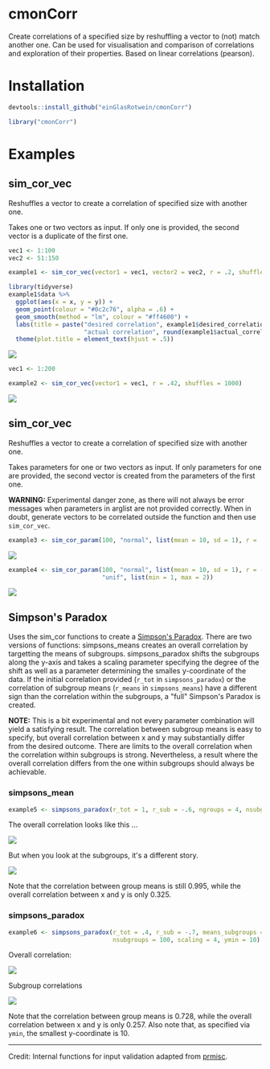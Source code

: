 # cmonCorr

Create correlations of a specified size by reshuffling a vector to (not) match another one. Can be used for visualisation and comparison of correlations and exploration of their properties. Based on linear correlations (pearson).

# Installation

```R
devtools::install_github("einGlasRotwein/cmonCorr")

library("cmonCorr")
```

# Examples

## sim_cor_vec

Reshuffles a vector to create a correlation of specified size with another one.

Takes one or two vectors as input. If only one is provided, the second vector is a duplicate of the first one.

```R
vec1 <- 1:100
vec2 <- 51:150

example1 <- sim_cor_vec(vector1 = vec1, vector2 = vec2, r = .2, shuffles = 100)

library(tidyverse)
example1$data %>%
  ggplot(aes(x = x, y = y)) +
  geom_point(colour = "#0c2c76", alpha = .6) +
  geom_smooth(method = "lm", colour = "#ff4600") +
  labs(title = paste("desired correlation", example1$desired_correlation, " - ",
                     "actual correlation", round(example1$actual_correlation, 2))) +
  theme(plot.title = element_text(hjust = .5))
```

![](https://raw.githubusercontent.com/einGlasRotwein/cmonCorr/master/examples/example1.png)

```R
vec1 <- 1:200

example2 <- sim_cor_vec(vector1 = vec1, r = .42, shuffles = 1000)
```

![](https://raw.githubusercontent.com/einGlasRotwein/cmonCorr/master/examples/example2.png)

## sim_cor_vec

Reshuffles a vector to create a correlation of specified size with another one.

Takes parameters for one or two vectors as input. If only parameters for one are provided, the second vector is created from the parameters of the first one.

**WARNING:** Experimental danger zone, as there will not always be error messages when parameters in arglist are not provided correctly. When in doubt, generate vectors to be correlated outside the function and then use `sim_cor_vec`.

```R
example3 <- sim_cor_param(100, "normal", list(mean = 10, sd = 1), r = .52, shuffles = 1000)
```

![](https://raw.githubusercontent.com/einGlasRotwein/cmonCorr/master/examples/example3.png)

```R
example4 <- sim_cor_param(100, "normal", list(mean = 10, sd = 1), r = -.8, shuffles = 100,
                          "unif", list(min = 1, max = 2))
```

![](https://raw.githubusercontent.com/einGlasRotwein/cmonCorr/master/examples/example4.png)

## Simpson's Paradox

Uses the sim_cor functions to create a [Simpson's Paradox](https://en.wikipedia.org/wiki/Simpson%27s_paradox). There are two versions of functions: simpsons_means creates an overall correlation by targetting the means of subgroups. simpsons_paradox shifts the subgroups along the y-axis and takes a scaling parameter specifying the degree of the shift as well as a parameter determining the smalles y-coordinate of the data. If the initial correlation provided (`r_tot` in `simpsons_paradox`) or the correlation of subgroup means (`r_means` in `simpsons_means`) have a different sign than the correlation within the subgroups, a "full" Simpson's Paradox is created.

**NOTE:** This is a bit experimental and not every parameter combination will yield a satisfying result. The correlation between subgroup means is easy to specify, but overall correlation between x and y may substantially differ from the desired outcome. There are limits to the overall correlation when the correlation within subgroups is strong. Nevertheless, a result where the overall correlation differs from the one within subgroups should always be achievable.

### simpsons_mean
```R
example5 <- simpsons_paradox(r_tot = 1, r_sub = -.6, ngroups = 4, nsubgroups = 30)
```

The overall correlation looks like this ...

![](https://raw.githubusercontent.com/einGlasRotwein/cmonCorr/master/examples/examplesimps1.png)

But when you look at the subgroups, it's a different story.

![](https://raw.githubusercontent.com/einGlasRotwein/cmonCorr/master/examples/examplesimps2.png)

Note that the correlation between group means is still 0.995, while the overall correlation between x and y is only 0.325.

### simpsons_paradox

```R
example6 <- simpsons_paradox(r_tot = .4, r_sub = -.7, means_subgroups = c(0, 1, -1, 1),
                             nsubgroups = 100, scaling = 4, ymin = 10)
```
Overall correlation:

![](https://raw.githubusercontent.com/einGlasRotwein/cmonCorr/master/examples/examplesimps3.png)

Subgroup correlations

![](https://raw.githubusercontent.com/einGlasRotwein/cmonCorr/master/examples/examplesimps4.png)

Note that the correlation between group means is 0.728, while the overall correlation between x and y is only 0.257. Also note that, as specified via `ymin`, the smallest y-coordinate is 10.

---

Credit: Internal functions for input validation adapted from [prmisc](https://github.com/m-Py/prmisc).

